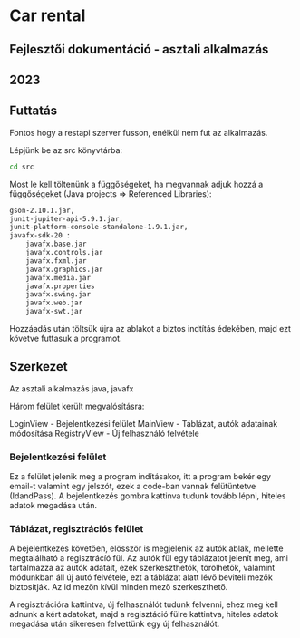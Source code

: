 # Car rental 

## Fejlesztői dokumentáció - asztali alkalmazás

## 2023

<!-- Lépjünk be az api könyvtárba:

```bash
cd api
```

El kell indítanunk a Hai-servert felületet:

```bash
hai-server --watch database.json
``` -->
## Futtatás

Fontos hogy a restapi szerver fusson,
enélkül nem fut az alkalmazás.

Lépjünk be az src könyvtárba:

```bash
cd src
```

Most le kell töltenünk a függőségeket, ha megvannak adjuk hozzá a függőségeket (Java projects => Referenced Libraries):

```bash
gson-2.10.1.jar,
junit-jupiter-api-5.9.1.jar,
junit-platform-console-standalone-1.9.1.jar,
javafx-sdk-20 :
    javafx.base.jar
    javafx.controls.jar
    javafx.fxml.jar
    javafx.graphics.jar
    javafx.media.jar
    javafx.properties
    javafx.swing.jar
    javafx.web.jar
    javafx-swt.jar
```

Hozzáadás után töltsük újra az ablakot a biztos indtítás édekében,
majd ezt követve futtasuk a programot.

## Szerkezet

Az asztali alkalmazás java, javafx

Három felület került megvalósításra:

LoginView - Bejelentkezési felület
MainView - Táblázat, autók adatainak módosítása
RegistryView - Új felhasználó felvétele

### Bejelentkezési felület

Ez a felület jelenik meg a program indításakor,
itt a program bekér egy email-t valamint egy jelszót,
ezek a code-ban vannak felütüntetve (IdandPass).
A bejelentkezés gombra kattinva tudunk tovább lépni,
hiteles adatok megadása után.

### Táblázat, regisztrációs felület

A bejelentkezés követően, elösször is megjelenik 
az autók ablak, mellette megtalálható a regisztrácíó fül.
Az autók fül egy táblázatot jelenít meg, ami tartalmazza az autók adatait,
ezek szerkeszthetők, törölhetők, valamint módunkban áll új autó felvétele,
ezt a táblázat alatt lévő beviteli mezők biztosítják.
Az id mezőn kívül minden mező szerkeszthető.

A regisztrációra kattintva, új felhasználót tudunk felvenni,
ehez meg kell adnunk a kért adatokat,
majd a regisztáció fülre kattintva, hiteles adatok megadása után
sikeresen felvettünk egy új felhasználót.

